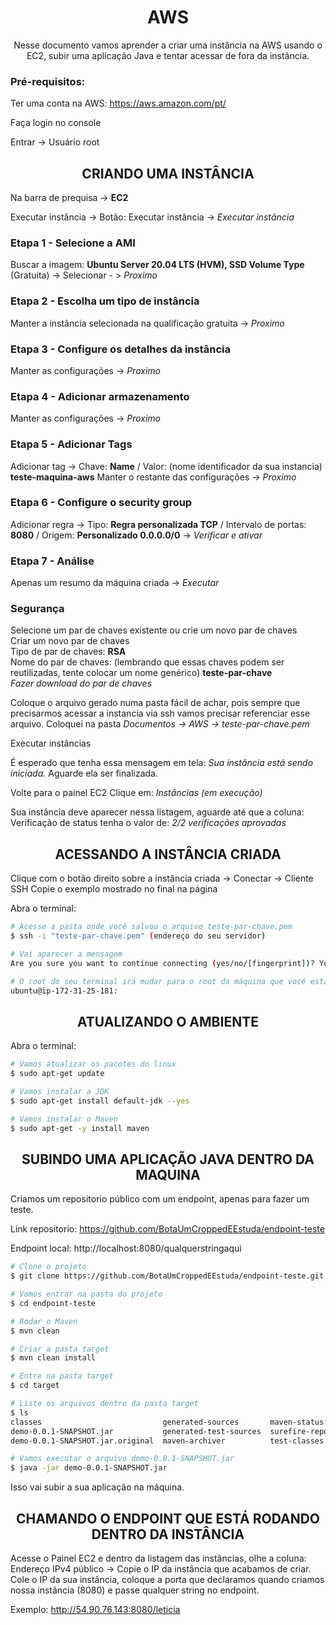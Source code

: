 <h1 align="center">AWS</h1>
<p align="center">Nesse documento vamos aprender a criar uma instância na AWS usando o EC2, subir uma aplicação Java e tentar acessar de fora da instância.</p>

### Pré-requisitos:
Ter uma conta na AWS:
https://aws.amazon.com/pt/

Faça login no console

Entrar -> Usuário root

<h2 align="center">CRIANDO UMA INSTÂNCIA</h2>

Na barra de prequisa -> **EC2**

Executar instância -> Botão: Executar instância -> _Executar instância_

### Etapa 1 - Selecione a AMI
Buscar a imagem: **Ubuntu Server 20.04 LTS (HVM), SSD Volume Type** (Gratuita) -> Selecionar - > _Proximo_

### Etapa 2 - Escolha um tipo de instância
Manter a instância selecionada na qualificação gratuita -> _Proximo_

### Etapa 3 - Configure os detalhes da instância
Manter as configurações -> _Proximo_

### Etapa 4 - Adicionar armazenamento
Manter as configurações -> _Proximo_

### Etapa 5 - Adicionar Tags
Adicionar tag -> Chave: **Name** / Valor: (nome identificador da sua instancia) **teste-maquina-aws**
Manter o restante das configurações -> _Proximo_

### Etapa 6 - Configure o security group
Adicionar regra -> Tipo: **Regra personalizada TCP** / Intervalo de portas: **8080** / Origem: **Personalizado 0.0.0.0/0** -> _Verificar e ativar_

### Etapa 7 - Análise
Apenas um resumo da máquina criada -> _Executar_

### Segurança
Selecione um par de chaves existente ou crie um novo par de chaves</br>
Criar um novo par de chaves</br>
Tipo de par de chaves: **RSA**</br>
Nome do par de chaves: (lembrando que essas chaves podem ser reutilizadas, tente colocar um nome genérico) **teste-par-chave**</br>
_Fazer download do par de chaves_

Coloque o arquivo gerado numa pasta fácil de achar, pois sempre que precisarmos acessar a instancia via ssh vamos precisar referenciar esse arquivo.
Coloquei na pasta _Documentos -> AWS -> teste-par-chave.pem_

Executar instâncias

É esperado que tenha essa mensagem em tela: _Sua instância está sendo iniciada._ Aguarde ela ser finalizada.

Volte para o painel EC2
Clique em: _Instâncias (em execução)_

Sua instância deve aparecer nessa listagem, aguarde até que a coluna: Verificação de status tenha o valor de: _2/2 verificações aprovadas_

<h2 align="center">ACESSANDO A INSTÂNCIA CRIADA</h2>
Clique com o botão direito sobre a instância criada -> Conectar -> Cliente SSH
Copie o exemplo mostrado no final na página

Abra o terminal:

```bash
# Acesse a pasta onde você salvou o arquivo teste-par-chave.pem
$ ssh -i "teste-par-chave.pem" (endereço do seu servidor)

# Vai aparecer a mensagem
Are you sure you want to continue connecting (yes/no/[fingerprint])? Yes

# O root do seu terminal irá mudar para o root da máquina que você está acessando
ubuntu@ip-172-31-25-181: 
```

<h2 align="center">ATUALIZANDO O AMBIENTE</h2>

Abra o terminal:

```bash
# Vamos atualizar os pacotes do linux
$ sudo apt-get update

# Vamos instalar a JDK
$ sudo apt-get install default-jdk --yes

# Vamos instalar o Maven
$ sudo apt-get -y install maven
```

<h2 align="center">SUBINDO UMA APLICAÇÃO JAVA DENTRO DA MAQUINA</h2>
Criamos um repositorio público com um endpoint, apenas para fazer um teste.

Link repositorio:
https://github.com/BotaUmCroppedEEstuda/endpoint-teste

Endpoint local:
http://localhost:8080/qualquerstringaqui

```bash
# Clone o projeto
$ git clone https://github.com/BotaUmCroppedEEstuda/endpoint-teste.git

# Vamos entrar na pasta do projeto
$ cd endpoint-teste

# Rodar o Maven
$ mvn clean 

# Criar a pasta target
$ mvn clean install

# Entre na pasta target
$ cd target

# Liste os arquivos dentro da pasta target
$ ls
classes                           generated-sources       maven-status
demo-0.0.1-SNAPSHOT.jar           generated-test-sources  surefire-reports
demo-0.0.1-SNAPSHOT.jar.original  maven-archiver          test-classes

# Vamos executar o arquivo demo-0.0.1-SNAPSHOT.jar
$ java -jar demo-0.0.1-SNAPSHOT.jar

```

Isso vai subir a sua aplicação na máquina.

<h2 align="center">CHAMANDO O ENDPOINT QUE ESTÁ RODANDO DENTRO DA INSTÂNCIA</h2>
Acesse o Painel EC2 e dentro da listagem das instâncias, olhe a coluna: Endereço IPv4 público -> Copie o IP da instância que acabamos de criar.
Cole o IP da sua instância, coloque a porta que declaramos quando criamos nossa instância (8080) e passe qualquer string no endpoint.

Exemplo: http://54.90.76.143:8080/leticia

